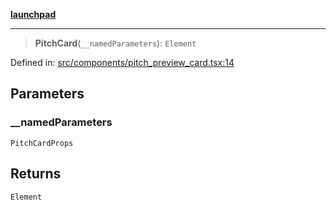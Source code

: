 [**launchpad**](index.md)

***

> **PitchCard**(`__namedParameters`): `Element`

Defined in: [src/components/pitch\_preview\_card.tsx:14](https://github.com/victorbratov/launchpad/blob/d14315d3bd6634bc1c0e4507f8ad0551e9221cbc/src/components/pitch_preview_card.tsx#L14)

## Parameters

### \_\_namedParameters

`PitchCardProps`

## Returns

`Element`
